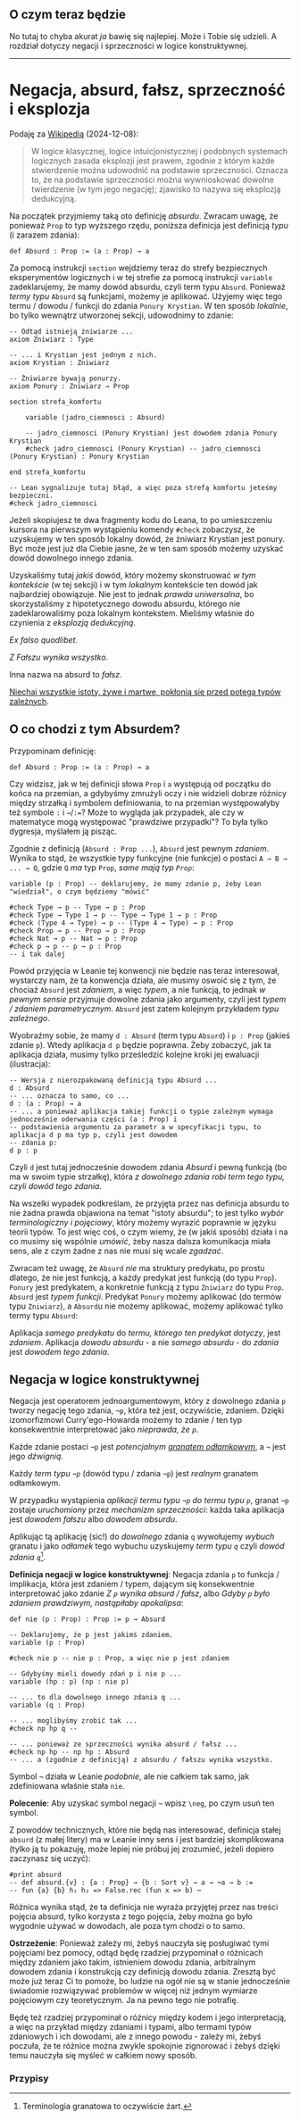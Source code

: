 ## O czym teraz będzie

No tutaj to chyba akurat *ja* bawię się najlepiej. Może i Tobie się udzieli. A rozdział dotyczy
negacji i sprzeczności w logice konstruktywnej.

<hr>

# Negacja, absurd, fałsz, sprzeczność i eksplozja

Podaję za
[Wikipedią](https://en-m-wikipedia-org.translate.goog/wiki/Principle_of_explosion?_x_tr_sl=en&_x_tr_tl=pl&_x_tr_hl=pl&_x_tr_pto=rq)
(2024-12-08):

> W logice klasycznej, logice intuicjonistycznej i podobnych systemach logicznych zasada eksplozji
> jest prawem, zgodnie z którym każde stwierdzenie można udowodnić na podstawie
> sprzeczności. Oznacza to, że na podstawie sprzeczności można wywnioskować dowolne twierdzenie (w
> tym jego negację); zjawisko to nazywa się eksplozją dedukcyjną.

Na początek przyjmiemy taką oto definicję *absurdu*. Zwracam uwagę, że ponieważ `Prop` to typ
wyższego rzędu, poniższa definicja jest definicją *typu* (i zarazem zdania):

```lean
def Absurd : Prop := (a : Prop) → a
```
Za pomocą instrukcji `section` wejdziemy teraz do strefy bezpiecznych eksperymentów logicznych i w
tej strefie za pomocą instrukcji `variable` zadeklarujemy, że mamy dowód absurdu, czyli term typu
`Absurd`. Ponieważ *termy typu* `Absurd` są funkcjami, możemy je aplikować. Użyjemy więc tego termu
/ dowodu / funkcji do zdania `Ponury Krystian`. W ten sposób *lokalnie*, bo tylko wewnątrz
utworzonej sekcji, udowodnimy to zdanie:


```lean
-- Odtąd istnieją żniwiarze ...
axiom Zniwiarz : Type

-- ... i Krystian jest jednym z nich.
axiom Krystian : Zniwiarz

-- Żniwiarze bywają ponurzy.
axiom Ponury : Zniwiarz → Prop

section strefa_komfortu

    variable (jadro_ciemnosci : Absurd)

    -- jadro_ciemnosci (Ponury Krystian) jest dowodem zdania Ponury Krystian
    #check jadro_ciemnosci (Ponury Krystian) -- jadro_ciemnosci (Ponury Krystian) : Ponury Krystian

end strefa_komfortu

-- Lean sygnalizuje tutaj błąd, a więc poza strefą komfortu jeteśmy bezpieczni.
#check jadro_ciemnosci
```

Jeżeli skopiujesz te dwa fragmenty kodu do Leana, to po umieszczeniu kursora na pierwszym
wystąpieniu komendy `#check` zobaczysz, że uzyskujemy w ten sposób lokalny dowód, że żniwiarz
Krystian jest ponury. Być może jest już dla Ciebie jasne, że w ten sam sposób możemy uzyskać dowód
dowolnego innego zdania.

Uzyskaliśmy tutaj *jakiś* dowód, który możemy skonstruować *w tym kontekście* (w tej sekcji) i w tym
*lokalnym* kontekście ten dowód jak najbardziej obowiązuje. Nie jest to jednak *prawda uniwersalna*,
bo skorzystaliśmy z hipotetycznego dowodu absurdu, którego nie zadeklarowaliśmy poza lokalnym
kontekstem. Mieliśmy właśnie do czynienia z *eksplozją dedukcyjną*.

*Ex falso quodlibet.*

*Z Fałszu wynika wszystko.*

Inna nazwa na absurd to *fałsz*.

[Niechaj wszystkie istoty, żywe i martwe, pokłonią się przed potęgą typów
zależnych](https://www.youtube.com/watch?v=Nrz250ryvr8).

## O co chodzi z tym Absurdem?

Przypominam definicję:

```lean
def Absurd : Prop := (a : Prop) → a
```

Czy widzisz, jak w tej definicji słowa `Prop` i `a` występują od początku do końca na przemian, a
gdybyśmy zmrużyli oczy i nie widzieli dobrze różnicy między strzałką i symbolem definiowania, to na
przemian występowałyby też symbole `:` i `→`/`:=`? Może to wygląda jak przypadek, ale czy w
matematyce mogą występować "prawdziwe przypadki"? To była tylko dygresja, myślałem ją pisząc.

Zgodnie z definicją (`Absurd : Prop ...`), `Absurd` jest pewnym *zdaniem*. Wynika to stąd, że
wszystkie typy funkcyjne (nie funkcje) o postaci `A → B → ... → Q`, gdzie `Q` *ma* typ `Prop`, *same
mają typ `Prop`*:

```lean
variable (p : Prop) -- deklarujemy, że mamy zdanie p, żeby Lean "wiedział", o czym będziemy "mówić"

#check Type → p -- Type → p : Prop
#check Type → Type 1 → p -- Type → Type 1 → p : Prop
#check (Type 4 → Type) → p -- (Type 4 → Type) → p : Prop
#check Prop → p -- Prop → p : Prop
#check Nat → p -- Nat → p : Prop
#check p → p -- p → p : Prop
-- i tak dalej
```

Powód przyjęcia w Leanie tej konwencji nie będzie nas teraz interesował, wystarczy nam, że ta
konwencja działa, ale musimy oswoić się z tym, że chociaż `Absurd` jest *zdaniem*, a więc *typem*, a
nie funkcją, to jednak *w pewnym sensie* przyjmuje dowolne zdania jako argumenty, czyli jest *typem
/ zdaniem parametrycznym*. `Absurd` jest zatem kolejnym przykładem *typu zależnego*.

Wyobraźmy sobie, że mamy `d : Absurd` (term typu `Absurd`) i `p : Prop` (jakieś zdanie `p`). Wtedy
aplikacja `d p` będzie poprawna. Żeby zobaczyć, jak ta aplikacja działa, musimy tylko prześledzić
kolejne kroki jej ewaluacji (ilustracja):

```lean
-- Wersja z nierozpakowaną definicją typu Absurd ...
d : Absurd
-- ... oznacza to samo, co ...
d : (a : Prop) → a
-- ... a ponieważ aplikacja takiej funkcji o typie zależnym wymaga jednocześnie oderwania części (a : Prop) i
-- podstawienia argumentu za parametr a w specyfikacji typu, to aplikacja d p ma typ p, czyli jest dowodem
-- zdania p:
d p : p
```

Czyli `d` jest tutaj jednocześnie dowodem zdania *Absurd* i pewną funkcją (bo ma w swoim typie
strzałkę), która *z dowolnego zdania robi term tego typu, czyli dowód tego zdania*.

Na wszelki wypadek podkreślam, że przyjęta przez nas definicja absurdu to nie żadna prawda objawiona
na temat "istoty absurdu"; to jest tylko *wybór terminologiczny i pojęciowy*, który możemy wyrazić
poprawnie w języku teorii typów. To jest więc coś, o czym wiemy, że (w jakiś sposób) działa i na co
musimy się wspólnie *umówić*, żeby nasza dalsza komunikacja miała sens, ale z czym żadne z nas nie
musi się wcale *zgadzać*.

Zwracam też uwagę, że `Absurd` *nie* ma struktury predykatu, po prostu dlatego, że nie jest funkcją,
a każdy predykat jest funkcją (do typu `Prop`). `Ponury` jest predykatem, a konkretnie funkcją z
typu `Zniwiarz` do typu `Prop`. `Absurd` jest *typem funkcji*. Predykat `Ponury` możemy aplikować
(do termów typu `Zniwiarz`), a `Absurd`u nie możemy aplikować, możemy aplikować tylko termy typu
`Absurd`:

Aplikacja *samego predykatu* do *termu, którego ten predykat dotyczy*, jest *zdaniem*. Aplikacja
*dowodu absurdu* - a nie *samego absurdu* - do *zdania* jest *dowodem tego zdania*.

## Negacja w logice konstruktywnej

Negacja jest operatorem jednoargumentowym, który z dowolnego zdania `p` tworzy negację tego zdania,
`¬p`, która też jest, oczywiście, zdaniem. Dzięki izomorfizmowi Curry'ego-Howarda możemy to zdanie /
ten typ konsekwentnie interpretować jako *nieprawda, że `p`*.

Każde zdanie postaci `¬p` jest *potencjalnym* [*granatem
odłamkowym*](https://pl.wikipedia.org/wiki/Granat_od%C5%82amkowy), a `¬` jest jego *dźwignią*.

Każdy *term typu `¬p`* (dowód typu / zdania `¬p`) jest *realnym* granatem odłamkowym. 

W przypadku wystąpienia *aplikacji termu typu `¬p` do termu typu `p`*, granat `¬p` zostaje
*uruchomiony* przez *mechanizm sprzeczności*: każda taka aplikacja jest *dowodem fałszu* albo
*dowodem absurdu*. 

Aplikując tą aplikację (sic!) do *dowolnego* zdania `q` wywołujemy *wybuch* granatu i jako *odłamek*
tego wybuchu uzyskujemy *term typu `q`* czyli *dowód zdania `q`*[^1].

**Definicja negacji w logice konstruktywnej**: Negacja zdania `p` to funkcja / implikacja, która
jest zdaniem / typem, dającym się konsekwentnie interpretować jako zdanie *Z `p` wynika absurd /
fałsz*, albo *Gdyby `p` było zdaniem prawdziwym, nastąpiłaby apokalipsa*:

```lean
def nie (p : Prop) : Prop := p → Absurd

-- Deklarujemy, że p jest jakimś zdaniem.
variable (p : Prop)

#check nie p -- nie p : Prop, a więc nie p jest zdaniem

-- Gdybyśmy mieli dowody zdań p i nie p ...
variable (hp : p) (np : nie p)

-- ... to dla dowolnego innego zdania q ...
variable (q : Prop)

-- ... moglibyśmy zrobić tak ...
#check np hp q -- 

-- ... ponieważ ze sprzeczności wynika absurd / fałsz ...
#check np hp -- np hp : Absurd
-- ... a (zgodnie z definicją) z absurdu / fałszu wynika wszystko.
```

Symbol `¬` działa w Leanie *podobnie*, ale nie całkiem tak samo, jak zdefiniowana właśnie stała
`nie`.

**Polecenie**: Aby uzyskać symbol negacji `¬` wpisz `\neg`, po czym usuń ten symbol.

Z powodów technicznych, które nie będą nas interesować, definicja stałej `absurd` (z małej litery)
ma w Leanie inny sens i jest bardziej skomplikowana (tylko ją tu pokazuję, może lepiej nie próbuj
jej zrozumieć, jeżeli dopiero zaczynasz się uczyć):

```lean
#print absurd
-- def absurd.{v} : {a : Prop} → {b : Sort v} → a → ¬a → b :=
-- fun {a} {b} h₁ h₂ => False.rec (fun x => b) ⋯
```

Różnica wynika stąd, że ta definicja nie wyraża przyjętej przez nas treści pojęcia absurd, tylko
korzysta z tego pojęcia, żeby można go było wygodnie używać w dowodach, ale poza tym chodzi o to
samo.

**Ostrzeżenie**: Ponieważ zależy mi, żebyś nauczyła się posługiwać tymi pojęciami bez pomocy, odtąd
będę rzadziej przypominał o różnicach między zdaniem jako takim, istnieniem dowodu zdania,
arbitralnym dowodem zdania i konstrukcją czy definicją dowodu zdania. Zresztą być może już teraz Ci
to pomoże, bo ludzie na ogół nie są w stanie jednocześnie świadomie rozwiązywać problemów w więcej
niż jednym wymiarze pojęciowym czy teoretycznym. Ja na pewno tego nie potrafię.

Będę też rzadziej przypominał o różnicy między kodem i jego interpretacją, a więc na przykład między
zdaniami i typami, albo termami typów zdaniowych i ich dowodami, ale z innego powodu - zależy mi,
żebyś poczuła, że te różnice można zwykle spokojnie zignorować i żebyś dzięki temu nauczyła się
myśleć w całkiem nowy sposób.

### Przypisy

[^1]: Terminologia granatowa to oczywiście żart.
